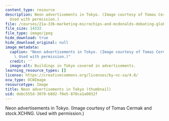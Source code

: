 ```yaml
---
content_type: resource
description: Neon advertisements in Tokyo. (Image courtesy of Tomas Cermak and stock.XCHNG.
  Used with permission.)
file: /courses/21a-336-marketing-microchips-and-mcdonalds-debating-globalization-spring-2004/debc555d3070b8d2f0e5870ca1a0032f_21a-336s04-th.jpg
file_size: 14332
file_type: image/jpeg
hide_download: true
hide_download_original: null
image_metadata:
  caption: "Neon advertisements in Tokyo. (Image courtesy of Tomas Cermak and\_[stock.XCHNG](http://www.sxc.hu/).\
    \ Used with permission.)"
  credit: ''
  image-alt: Buildings in Tokyo covered in advertisements.
learning_resource_types: []
license: https://creativecommons.org/licenses/by-nc-sa/4.0/
ocw_type: OCWImage
resourcetype: Image
title: Neon advertisements in Tokyo (thumbnail)
uid: debc555d-3070-b8d2-f0e5-870ca1a0032f
---
```

Neon advertisements in Tokyo. (Image courtesy of Tomas Cermak and stock.XCHNG. Used with permission.)